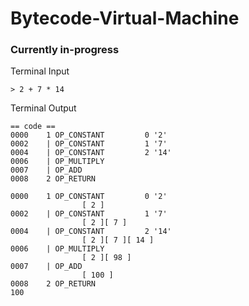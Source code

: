 # Bytecode-Virtual-Machine

### Currently in-progress

Terminal Input
```
> 2 + 7 * 14 
```

Terminal Output
```
== code ==
0000    1 OP_CONSTANT         0 '2'
0002    | OP_CONSTANT         1 '7'
0004    | OP_CONSTANT         2 '14'
0006    | OP_MULTIPLY
0007    | OP_ADD
0008    2 OP_RETURN

0000    1 OP_CONSTANT         0 '2'
                [ 2 ]
0002    | OP_CONSTANT         1 '7'
                [ 2 ][ 7 ]
0004    | OP_CONSTANT         2 '14'
                [ 2 ][ 7 ][ 14 ]
0006    | OP_MULTIPLY
                [ 2 ][ 98 ]
0007    | OP_ADD
                [ 100 ]
0008    2 OP_RETURN
100
```
